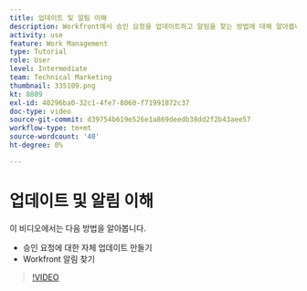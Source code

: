 ```yaml
---
title: 업데이트 및 알림 이해
description: Workfront에서 승인 요청을 업데이트하고 알림을 찾는 방법에 대해 알아봅니다.
activity: use
feature: Work Management
type: Tutorial
role: User
level: Intermediate
team: Technical Marketing
thumbnail: 335109.png
kt: 8809
exl-id: 40296ba0-32c1-4fe7-8060-f71991872c37
doc-type: video
source-git-commit: d39754b619e526e1a869deedb38dd2f2b43aee57
workflow-type: tm+mt
source-wordcount: '40'
ht-degree: 0%

---
```


# 업데이트 및 알림 이해

이 비디오에서는 다음 방법을 알아봅니다.

* 승인 요청에 대한 자체 업데이트 만들기
* Workfront 알림 찾기

>[!VIDEO](https://video.tv.adobe.com/v/335109/?quality=12)

<!---
learn more URLS
Tag others on updates
Update work
--->
